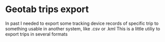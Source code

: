 # Geotab trips export
In past I needed to export some tracking device records of specific trip to something usable in another system, like .csv or .kml
This is a little utiliy to export trips in several formats

